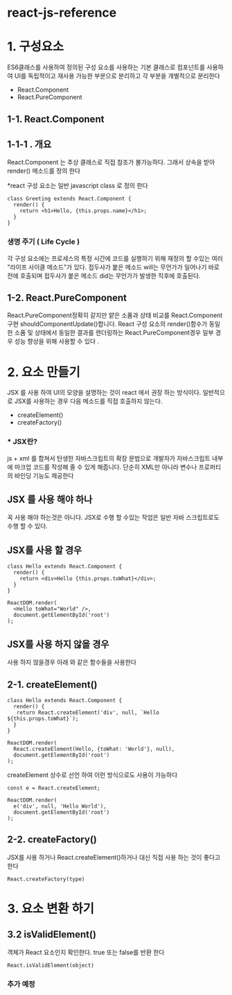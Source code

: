 # react-js-reference


# 1. 구성요소
ES6클래스를 사용하여 정의된 구성 요소를 사용하는 기본 클래스로 컴포넌트를 사용하여 UI를 독립적이고 재사용 가능한 부분으로 분리하고 각 부분을 개별적으로 분리한다

- React.Component
- React.PureComponent

## 1-1. React.Component

## 1-1-1 . 개요
React.Component 는 추상 클래스로 직접 참조가 불가능하다. 그래서 상속을 받아 render() 메소드를 정의 한다

*react 구성 요소는 일반 javascript class 로 정의 한다

```JSX
class Greeting extends React.Component {
  render() {
    return <h1>Hello, {this.props.name}</h1>;
  }
}
```    
### 생명 주기 ( Life Cycle )
각 구성 요소에는 프로세스의 특정 시간에 코드를 실행하기 위해 재정의 할 수있는 여러 "라이프 사이클 메소드"가 있다. 접두사가 붙은 메소드 will는 무언가가 일어나기 바로 전에 호출되며 접두사가 붙은 메소드 did는 무언가가 발생한 직후에 호출된다.

## 1-2. React.PureComponent
React.PureComponent정확히 같지만 얕은 소품과 상태 비교를 React.Component 구현 shouldComponentUpdate()합니다.
React 구성 요소의 render()함수가 동일한 소품 및 상태에서 동일한 결과를 렌더링하는 React.PureComponent경우 일부 경우 성능 향상을 위해 사용할 수 있다 .

# 2. 요소 만들기

JSX 를 사용 하여 UI의 모양을 설명하는 것이 react 에서 권장 하는 방식이다. 일반적으로 JSX를 사용하는 경우 다음 메소드를 직접 호출하지 않는다.

- createElement()
- createFactory()

###  * JSX란?

js + xml 를 합쳐서 탄생한 자바스크립트의 확장 문법으로 개발자가 자바스크립트 내부에 마크업 코드를 작성해 줄 수 있게 해줍니다.
단순히 XML만 아니라 변수나 프로퍼티의 바인딩 기능도 제공한다

## JSX 를 사용 해야 하나 

꼭 사용 해야 하는것은 아니다. JSX로 수행 할 수있는 작업은 일반 자바 스크립트로도 수행 할 수 있다.

## JSX를 사용 할 경우

```JSX
class Hello extends React.Component {
  render() {
    return <div>Hello {this.props.toWhat}</div>;
  }
}

ReactDOM.render(
  <Hello toWhat="World" />,
  document.getElementById('root')
);
```    
## JSX를 사용 하지 않을 경우
사용 하지 않을경우 아래 와 같은 함수들을 사용한다

## 2-1. createElement()

```JSX
class Hello extends React.Component {
  render() {
   return React.createElement('div', null, `Hello ${this.props.toWhat}`);
  }
}

ReactDOM.render(
  React.createElement(Hello, {toWhat: 'World'}, null),
  document.getElementById('root')
);
```
createElement 상수로 선언 하여 이런 방식으로도 사용이 가능하다

```JSX
const e = React.createElement;

ReactDOM.render(
  e('div', null, 'Hello World'),
  document.getElementById('root')
);
```

## 2-2. createFactory()
JSX를 사용 하거나 React.createElement()하거나 대신 직접 사용 하는 것이 좋다고 한다

```JSX
React.createFactory(type)
```

# 3. 요소 변환 하기

## 3.2 isValidElement()
  객체가 React 요소인지 확인한다. true 또는 false를 반환 한다

```JSX  
React.isValidElement(object)
```    
 
### 추가 예정
 
